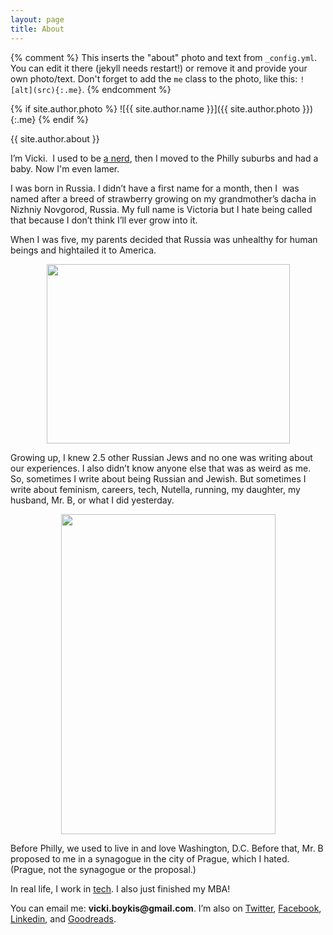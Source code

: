 ```yaml
---
layout: page
title: About
---
```


{% comment %}
  This inserts the "about" photo and text from `_config.yml`.
  You can edit it there (jekyll needs restart!) or remove it and provide your own photo/text.
  Don't forget to add the `me` class to the photo, like this: `![alt](src){:.me}`.
{% endcomment %}

{% if site.author.photo %}
  ![{{ site.author.name }}]({{ site.author.photo }}){:.me}
{% endif %}

{{ site.author.about }}

I&#8217;m Vicki.  I used to be [a nerd](http://www.amazon.com/Theres-Something-about-Scotland-Boykis-ebook/dp/B007TQ8370), then I moved to the Philly suburbs and had a baby. Now I'm even lamer.   
  
I was born in Russia. I didn&#8217;t have a first name for a month</a>, then I  was named after a breed of strawberry growing on my grandmother&#8217;s dacha in Nizhniy Novgorod, Russia. My full name is Victoria but I hate being called that because I don&#8217;t think I&#8217;ll ever grow into it.
</p>

 When I was five, my parents decided that Russia was unhealthy for human beings and hightailed it to America.
</p>

<p style="text-align: center;">
  <a href="https://raw.githubusercontent.com/veekaybee/wlb/gh-pages/assets/images/2009/01/scan0001.jpg"><img title="scan0001" alt="" src="http://blog.vickiboykis.com/wp-content/uploads/2009/01/scan0001.jpg" width="389" height="287" /></a>
</p>

Growing up, I knew 2.5 other Russian Jews and no one was writing about our experiences. I also didn&#8217;t know anyone else that was as weird as me. So, sometimes I write about being Russian and Jewish. But sometimes I write about feminism, careers, tech, Nutella, running, my daughter, my husband, Mr. B, or what I did yesterday.

<p style="text-align: center;">
  <a href="https://raw.githubusercontent.com/veekaybee/wlb/gh-pages/assets/images/2009/01/Classic-Photo-033.jpg"><img title="Classic Photo 033" alt="" src="http://blog.vickiboykis.com/wp-content/uploads/2009/01/Classic-Photo-033.jpg" width="343" height="512" /></a>
</p>

Before Philly, we used to live in and love Washington, D.C. Before that, Mr. B proposed to me in a synagogue in the city of Prague, which I hated. (Prague, not the synagogue or the proposal.)

In real life, I work in [tech](http://veekaybee.github.io/). I also just finished my MBA! 

<p style="text-align: left;">
  You can email me: <strong>vicki.boykis@gmail.com</strong>. I&#8217;m also on <a href="http://twitter.com/vboykis" target="_blank">Twitter</a>, <a href="http://facebook.com/vicki.boykis" target="_blank">Facebook</a>, <a href="www.linkedin.com/in/vickiboykis/" target="_blank">Linkedin</a>, and <a href="http://www.goodreads.com/user/show/6490545-vicki" target="_blank">Goodreads</a>.
</p>

<p style="text-align: left;">
